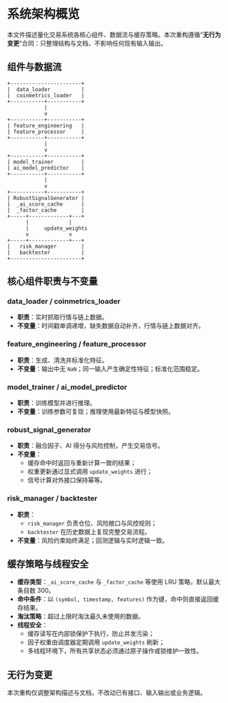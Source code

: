# 系统架构概览

本文件描述量化交易系统各核心组件、数据流与缓存策略。本次重构遵循“**无行为变更**”合同：只整理结构与文档，不影响任何现有输入输出。

## 组件与数据流

```
+-----------------------+
|  data_loader          |
|  coinmetrics_loader   |
+-----------+-----------+
            |
            v
+-----------+-----------+
| feature_engineering   |
| feature_processor     |
+-----------+-----------+
            |
            v
+-----------+-----------+
| model_trainer         |
| ai_model_predictor    |
+-----------+-----------+
            |
            v
+-----------+-----------+
| RobustSignalGenerator |
|  _ai_score_cache      |
|  _factor_cache        |
+-----+-------------+---+
      |             |
      |     update_weights
      v             v
+-----+-------------+---+
|   risk_manager        |
|   backtester          |
+-----------------------+
```

## 核心组件职责与不变量

### data_loader / coinmetrics_loader
- **职责**：实时抓取行情与链上数据。
- **不变量**：时间戳单调递增，缺失数据自动补齐，行情与链上数据对齐。

### feature_engineering / feature_processor
- **职责**：生成、清洗并标准化特征。
- **不变量**：输出中无 `NaN`；同一输入产生确定性特征；标准化范围稳定。

### model_trainer / ai_model_predictor
- **职责**：训练模型并进行推理。
- **不变量**：训练参数可复现；推理使用最新特征与模型快照。

### robust_signal_generator
- **职责**：融合因子、AI 得分与风险控制，产生交易信号。
- **不变量**：
  - 缓存命中时返回与重新计算一致的结果；
  - 权重更新通过显式调用 `update_weights` 进行；
  - 信号计算对外接口保持幂等。

### risk_manager / backtester
- **职责**：
  - `risk_manager` 负责仓位、风险敞口与风控规则；
  - `backtester` 在历史数据上复现完整交易流程。
- **不变量**：风险约束始终满足；回测逻辑与实时逻辑一致。

## 缓存策略与线程安全
- **缓存类型**：`_ai_score_cache` 与 `_factor_cache` 等使用 LRU 策略，默认最大条目数 300。
- **命中条件**：以 `(symbol, timestamp, features)` 作为键，命中则直接返回缓存结果。
- **淘汰策略**：超过上限时淘汰最久未使用的数据。
- **线程安全**：
  - 缓存读写在内部锁保护下执行，防止并发污染；
  - 因子权重由调度器定期调用 `update_weights` 刷新；
  - 多线程环境下，所有共享状态必须通过原子操作或锁维护一致性。

## 无行为变更
本次重构仅调整架构描述与文档，不改动已有接口、输入输出或业务逻辑。

